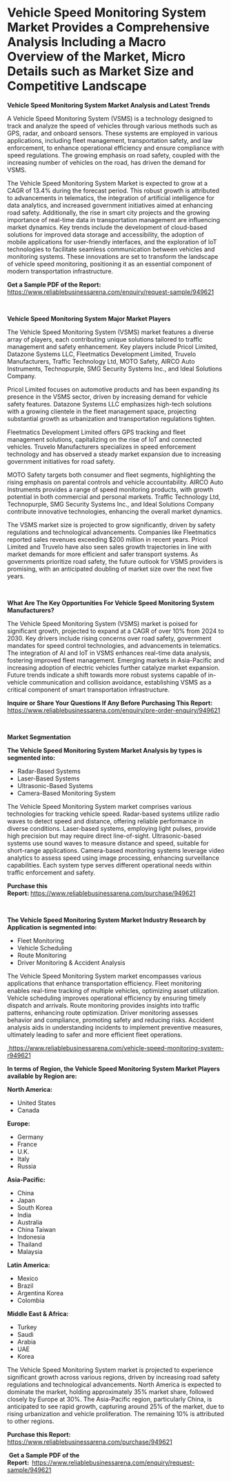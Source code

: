 <p><h1>Vehicle Speed Monitoring System Market Provides a Comprehensive Analysis Including a Macro Overview of the Market, Micro Details such as Market Size and Competitive Landscape</h1></p><p><strong>Vehicle Speed Monitoring System Market Analysis and Latest Trends</strong></p>
<p><p>A Vehicle Speed Monitoring System (VSMS) is a technology designed to track and analyze the speed of vehicles through various methods such as GPS, radar, and onboard sensors. These systems are employed in various applications, including fleet management, transportation safety, and law enforcement, to enhance operational efficiency and ensure compliance with speed regulations. The growing emphasis on road safety, coupled with the increasing number of vehicles on the road, has driven the demand for VSMS.</p><p>The Vehicle Speed Monitoring System Market is expected to grow at a CAGR of 13.4% during the forecast period. This robust growth is attributed to advancements in telematics, the integration of artificial intelligence for data analytics, and increased government initiatives aimed at enhancing road safety. Additionally, the rise in smart city projects and the growing importance of real-time data in transportation management are influencing market dynamics. Key trends include the development of cloud-based solutions for improved data storage and accessibility, the adoption of mobile applications for user-friendly interfaces, and the exploration of IoT technologies to facilitate seamless communication between vehicles and monitoring systems. These innovations are set to transform the landscape of vehicle speed monitoring, positioning it as an essential component of modern transportation infrastructure.</p></p>
<p><strong>Get a Sample PDF of the Report:&nbsp;</strong> <a href="https://www.reliablebusinessarena.com/enquiry/request-sample/949621?utm_campaign=2720&utm_medium=2&utm_source=Github&utm_content=ia&utm_term=18042025&utm_id=vehicle-speed-monitoring-system">https://www.reliablebusinessarena.com/enquiry/request-sample/949621</a></p>
<p>&nbsp;</p>
<p><strong>Vehicle Speed Monitoring System Major Market Players</strong></p>
<p><p>The Vehicle Speed Monitoring System (VSMS) market features a diverse array of players, each contributing unique solutions tailored to traffic management and safety enhancement. Key players include Pricol Limited, Datazone Systems LLC, Fleetmatics Development Limited, Truvelo Manufacturers, Traffic Technology Ltd, MOTO Safety, AIRCO Auto Instruments, Technopurple, SMG Security Systems Inc., and Ideal Solutions Company.</p><p>Pricol Limited focuses on automotive products and has been expanding its presence in the VSMS sector, driven by increasing demand for vehicle safety features. Datazone Systems LLC emphasizes high-tech solutions with a growing clientele in the fleet management space, projecting substantial growth as urbanization and transportation regulations tighten.</p><p>Fleetmatics Development Limited offers GPS tracking and fleet management solutions, capitalizing on the rise of IoT and connected vehicles. Truvelo Manufacturers specializes in speed enforcement technology and has observed a steady market expansion due to increasing government initiatives for road safety.</p><p>MOTO Safety targets both consumer and fleet segments, highlighting the rising emphasis on parental controls and vehicle accountability. AIRCO Auto Instruments provides a range of speed monitoring products, with growth potential in both commercial and personal markets. Traffic Technology Ltd, Technopurple, SMG Security Systems Inc., and Ideal Solutions Company contribute innovative technologies, enhancing the overall market dynamics.</p><p>The VSMS market size is projected to grow significantly, driven by safety regulations and technological advancements. Companies like Fleetmatics reported sales revenues exceeding $200 million in recent years. Pricol Limited and Truvelo have also seen sales growth trajectories in line with market demands for more efficient and safer transport systems. As governments prioritize road safety, the future outlook for VSMS providers is promising, with an anticipated doubling of market size over the next five years.</p></p>
<p>&nbsp;</p>
<p><strong>What Are The Key Opportunities For Vehicle Speed Monitoring System Manufacturers?</strong></p>
<p><p>The Vehicle Speed Monitoring System (VSMS) market is poised for significant growth, projected to expand at a CAGR of over 10% from 2024 to 2030. Key drivers include rising concerns over road safety, government mandates for speed control technologies, and advancements in telematics. The integration of AI and IoT in VSMS enhances real-time data analysis, fostering improved fleet management. Emerging markets in Asia-Pacific and increasing adoption of electric vehicles further catalyze market expansion. Future trends indicate a shift towards more robust systems capable of in-vehicle communication and collision avoidance, establishing VSMS as a critical component of smart transportation infrastructure.</p></p>
<p><strong>Inquire or Share Your Questions If Any Before Purchasing This Report:</strong> <a href="https://www.reliablebusinessarena.com/enquiry/pre-order-enquiry/949621?utm_campaign=2720&utm_medium=2&utm_source=Github&utm_content=ia&utm_term=18042025&utm_id=vehicle-speed-monitoring-system">https://www.reliablebusinessarena.com/enquiry/pre-order-enquiry/949621</a></p>
<p>&nbsp;</p>
<p><strong>Market Segmentation</strong></p>
<p><strong>The Vehicle Speed Monitoring System Market Analysis by types is segmented into:</strong></p>
<p><ul><li>Radar-Based Systems</li><li>Laser-Based Systems</li><li>Ultrasonic-Based Systems</li><li>Camera-Based Monitoring System</li></ul></p>
<p><p>The Vehicle Speed Monitoring System market comprises various technologies for tracking vehicle speed. Radar-based systems utilize radio waves to detect speed and distance, offering reliable performance in diverse conditions. Laser-based systems, employing light pulses, provide high precision but may require direct line-of-sight. Ultrasonic-based systems use sound waves to measure distance and speed, suitable for short-range applications. Camera-based monitoring systems leverage video analytics to assess speed using image processing, enhancing surveillance capabilities. Each system type serves different operational needs within traffic enforcement and safety.</p></p>
<p><strong>Purchase this Report:&nbsp;</strong><a href="https://www.reliablebusinessarena.com/purchase/949621?utm_campaign=2720&utm_medium=2&utm_source=Github&utm_content=ia&utm_term=18042025&utm_id=vehicle-speed-monitoring-system">https://www.reliablebusinessarena.com/purchase/949621</a></p>
<p>&nbsp;</p>
<p><strong>The Vehicle Speed Monitoring System Market Industry Research by Application is segmented into:</strong></p>
<p><ul><li>Fleet Monitoring</li><li>Vehicle Scheduling</li><li>Route Monitoring</li><li>Driver Monitoring & Accident Analysis</li></ul></p>
<p><p>The Vehicle Speed Monitoring System market encompasses various applications that enhance transportation efficiency. Fleet monitoring enables real-time tracking of multiple vehicles, optimizing asset utilization. Vehicle scheduling improves operational efficiency by ensuring timely dispatch and arrivals. Route monitoring provides insights into traffic patterns, enhancing route optimization. Driver monitoring assesses behavior and compliance, promoting safety and reducing risks. Accident analysis aids in understanding incidents to implement preventive measures, ultimately leading to safer and more efficient fleet operations.</p></p>
<p><a href="https://www.reliablebusinessarena.com/vehicle-speed-monitoring-system-r949621?utm_campaign=2720&utm_medium=2&utm_source=Github&utm_content=ia&utm_term=18042025&utm_id=vehicle-speed-monitoring-system">&nbsp;https://www.reliablebusinessarena.com/vehicle-speed-monitoring-system-r949621</a></p>
<p><strong>In terms of Region, the Vehicle Speed Monitoring System Market Players available by Region are:</strong></p>
<p>
    <p> <strong> North America: </strong>
        <ul>
            <li>United States</li>
            <li>Canada</li>
        </ul>
        </p> 
    <p> <strong> Europe: </strong>
        <ul>
            <li>Germany</li>
            <li>France</li>
            <li>U.K.</li>
            <li>Italy</li>
            <li>Russia</li>
        </ul>
        </p> 
    <p> <strong> Asia-Pacific: </strong>
        <ul>
            <li>China</li>
            <li>Japan</li>
            <li>South Korea</li>
            <li>India</li>
            <li>Australia</li>
            <li>China Taiwan</li>
            <li>Indonesia</li>
            <li>Thailand</li>
            <li>Malaysia</li>
        </ul>
        </p> 
    <p> <strong> Latin America: </strong>
        <ul>
            <li>Mexico</li>
            <li>Brazil</li>
            <li>Argentina Korea</li>
            <li>Colombia</li>
        </ul>
        </p> 
    <p> <strong> Middle East & Africa: </strong>
        <ul>
            <li>Turkey</li>
            <li>Saudi</li>
            <li>Arabia</li>
            <li>UAE</li>
            <li>Korea</li>
        </ul>
    </p>
    </p>
<p><p>The Vehicle Speed Monitoring System market is projected to experience significant growth across various regions, driven by increasing road safety regulations and technological advancements. North America is expected to dominate the market, holding approximately 35% market share, followed closely by Europe at 30%. The Asia-Pacific region, particularly China, is anticipated to see rapid growth, capturing around 25% of the market, due to rising urbanization and vehicle proliferation. The remaining 10% is attributed to other regions.</p></p>
<p><strong>Purchase this Report: </strong><a href="https://www.reliablebusinessarena.com/purchase/949621?utm_campaign=2720&utm_medium=2&utm_source=Github&utm_content=ia&utm_term=18042025&utm_id=vehicle-speed-monitoring-system">https://www.reliablebusinessarena.com/purchase/949621</a></p>
<p>&nbsp;<strong>Get a Sample PDF of the Report:&nbsp;&nbsp;</strong><a href="https://www.reliablebusinessarena.com/enquiry/request-sample/949621?utm_campaign=2720&utm_medium=2&utm_source=Github&utm_content=ia&utm_term=18042025&utm_id=vehicle-speed-monitoring-system">https://www.reliablebusinessarena.com/enquiry/request-sample/949621</a></p>
<p><strong></strong></p>
<p><p></p><p></p><p></p></p>